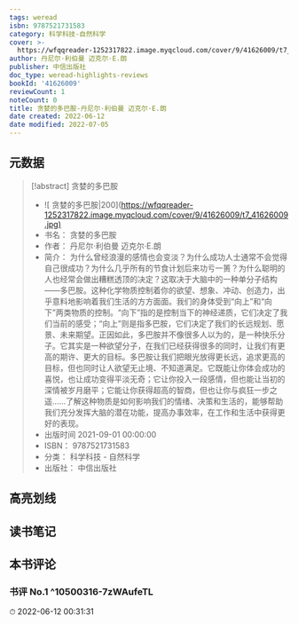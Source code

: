```yaml
---
tags: weread
isbn: 9787521731583
category: 科学科技-自然科学
cover: >-
  https://wfqqreader-1252317822.image.myqcloud.com/cover/9/41626009/t7_41626009.jpg
author: 丹尼尔·利伯曼 迈克尔·E.朗
publisher: 中信出版社
doc_type: weread-highlights-reviews
bookId: '41626009'
reviewCount: 1
noteCount: 0
title: 贪婪的多巴胺-丹尼尔·利伯曼 迈克尔·E.朗
date created: 2022-06-12
date modified: 2022-07-05
---
```


## 元数据

> [!abstract] 贪婪的多巴胺
> - ![ 贪婪的多巴胺|200](<https://wfqqreader-1252317822.image.myqcloud.com/cover/9/41626009/t7_41626009.jpg)>
> - 书名： 贪婪的多巴胺
> - 作者： 丹尼尔·利伯曼 迈克尔·E.朗
> - 简介： 为什么曾经浪漫的感情也会变淡？为什么成功人士通常不会觉得自己很成功？为什么几乎所有的节食计划后来功亏一篑？为什么聪明的人也经常会做出糟糕透顶的决定？这取决于大脑中的一种单分子结构——多巴胺。这种化学物质控制着你的欲望、想象、冲动、创造力，出乎意料地影响着我们生活的方方面面。我们的身体受到“向上”和“向下”两类物质的控制。“向下”指的是控制当下的神经递质，它们决定了我们当前的感受；“向上”则是指多巴胺，它们决定了我们的长远规划、愿景、未来期望。正因如此，多巴胺并不像很多人以为的，是一种快乐分子。它其实是一种欲望分子，在我们已经获得很多的同时，让我们有更高的期许、更大的目标。多巴胺让我们把眼光放得更长远，追求更高的目标，但也同时让人欲望无止境、不知道满足。它既能让你体会成功的喜悦，也让成功变得平淡无奇；它让你投入一段感情，但也能让当初的深情被岁月磨平；它能让你获得超高的智商，但也让你与疯狂一步之遥……了解这种物质是如何影响我们的情绪、决策和生活的，能够帮助我们充分发挥大脑的潜在功能，提高办事效率，在工作和生活中获得更好的表现。
> - 出版时间 2021-09-01 00:00:00
> - ISBN： 9787521731583
> - 分类： 科学科技 - 自然科学
> - 出版社： 中信出版社

## 高亮划线

## 读书笔记

## 本书评论

### 书评 No.1 ^10500316-7zWAufeTL

⏱ 2022-06-12 00:31:31
